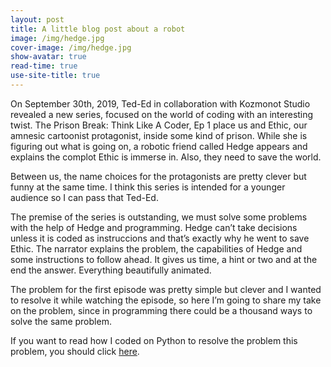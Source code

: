 ```yaml
---
layout: post
title: A little blog post about a robot
image: /img/hedge.jpg
cover-image: /img/hedge.jpg
show-avatar: true
read-time: true
use-site-title: true
---
```


On September 30th, 2019, Ted-Ed in collaboration with Kozmonot Studio revealed a new series, focused on the world of coding with an interesting twist. The Prison Break: Think Like A Coder, Ep 1 place us and Ethic, our amnesic cartoonist protagonist, inside some kind of prison. While she is figuring out what is going on, a robotic friend called Hedge appears and explains the complot Ethic is immerse in. Also, they need to save the world.

Between us, the name choices for the protagonists are pretty clever but funny at the same time. I think this series is intended for a younger audience so I can pass that Ted-Ed.

The premise of the series is outstanding, we must solve some problems with the help of Hedge and programming. Hedge can’t take decisions unless it is coded as instruccions and that’s exactly why he went to save Ethic. The narrator explains the problem, the capabilities of Hedge and some instructions to follow ahead. It gives us time, a hint or two and at the end the answer. Everything beautifully animated.

The problem for the first episode was pretty simple but clever and I wanted to resolve it while watching the episode, so here I’m going to share my take on the problem, since in programming there could be a thousand ways to solve the same problem.

If you want to read how I coded on Python to resolve the problem this problem, you should click [here](https://anotherprogrammer.com/Publishing/5e121b5936e9675668a23a07/). 